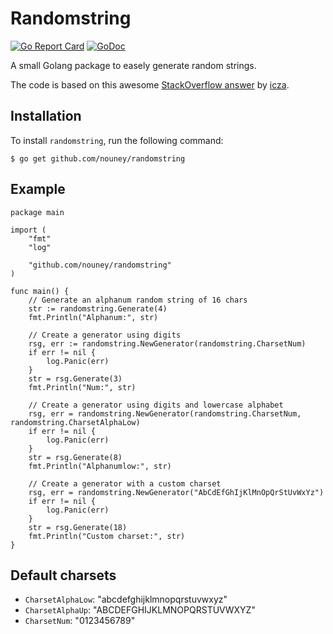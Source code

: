 # Randomstring 

[![Go Report Card](https://goreportcard.com/badge/github.com/nouney/randomstring)](https://goreportcard.com/report/github.com/nouney/randomstring)
[![GoDoc](https://godoc.org/github.com/nouney/randomstring?status.svg)](https://godoc.org/github.com/nouney/randomstring)

A small Golang package to easely generate random strings.

The code is based on this awesome [StackOverflow answer](https://stackoverflow.com/a/31832326/2432477) by [icza](https://stackoverflow.com/users/1705598/icza).

## Installation

To install `randomstring`, run the following command:

 `$ go get github.com/nouney/randomstring`

## Example

```golang
package main

import (
    "fmt"
    "log"

    "github.com/nouney/randomstring"
)

func main() {
    // Generate an alphanum random string of 16 chars
    str := randomstring.Generate(4)
    fmt.Println("Alphanum:", str)

    // Create a generator using digits
    rsg, err := randomstring.NewGenerator(randomstring.CharsetNum)
    if err != nil {
        log.Panic(err)
    }
    str = rsg.Generate(3)
    fmt.Println("Num:", str)

    // Create a generator using digits and lowercase alphabet
    rsg, err = randomstring.NewGenerator(randomstring.CharsetNum, randomstring.CharsetAlphaLow)
    if err != nil {
        log.Panic(err)
    }
    str = rsg.Generate(8)
    fmt.Println("Alphanumlow:", str)

    // Create a generator with a custom charset
    rsg, err = randomstring.NewGenerator("AbCdEfGhIjKlMnOpQrStUvWxYz")
    if err != nil {
        log.Panic(err)
    }
    str = rsg.Generate(18)
    fmt.Println("Custom charset:", str)
}

```

## Default charsets

- `CharsetAlphaLow`: "abcdefghijklmnopqrstuvwxyz"
- `CharsetAlphaUp`: "ABCDEFGHIJKLMNOPQRSTUVWXYZ"
- `CharsetNum`: "0123456789"